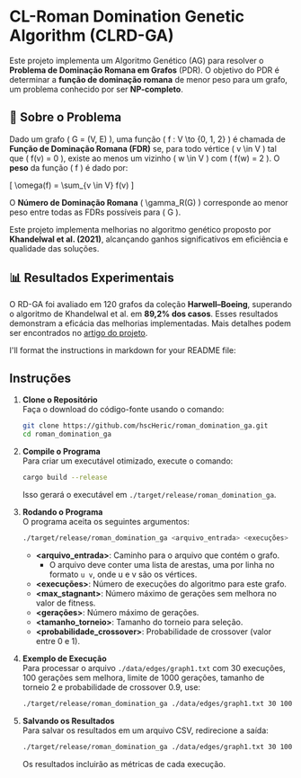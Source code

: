 # CL-Roman Domination Genetic Algorithm (CLRD-GA)

Este projeto implementa um Algoritmo Genético (AG) para resolver o **Problema de Dominação Romana em Grafos** (PDR). O objetivo do PDR é determinar a **função de dominação romana** de menor peso para um grafo, um problema conhecido por ser **NP-completo**.

## 🧪 Sobre o Problema

Dado um grafo \( G = (V, E) \), uma função \( f : V \to \{0, 1, 2\} \) é chamada de **Função de Dominação Romana (FDR)** se, para todo vértice \( v \in V \) tal que \( f(v) = 0 \), existe ao menos um vizinho \( w \in V \) com \( f(w) = 2 \). O **peso** da função \( f \) é dado por:

\[
\omega(f) = \sum_{v \in V} f(v)
\]

O **Número de Dominação Romana** \( \gamma_R(G) \) corresponde ao menor peso entre todas as FDRs possíveis para \( G \).

Este projeto implementa melhorias no algoritmo genético proposto por **Khandelwal et al. (2021)**, alcançando ganhos significativos em eficiência e qualidade das soluções.

## 📊 Resultados Experimentais

O RD-GA foi avaliado em 120 grafos da coleção **Harwell–Boeing**, superando o algoritmo de Khandelwal et al. em **89,2% dos casos**. Esses resultados demonstram a eficácia das melhorias implementadas. Mais detalhes podem ser encontrados no [artigo do projeto](https://drive.google.com/file/d/1IAkI7aDDK9lKjOObrAe4LW6nN-CalVl_/view).

I'll format the instructions in markdown for your README file:

## **Instruções**

1. **Clone o Repositório**  
   Faça o download do código-fonte usando o comando:  
   ```bash
   git clone https://github.com/hscHeric/roman_domination_ga.git
   cd roman_domination_ga
   ```

2. **Compile o Programa**  
   Para criar um executável otimizado, execute o comando:  
   ```bash
   cargo build --release
   ```
   Isso gerará o executável em `./target/release/roman_domination_ga`.

3. **Rodando o Programa**  
   O programa aceita os seguintes argumentos:  
   ```bash
   ./target/release/roman_domination_ga <arquivo_entrada> <execuções> <max_stagnant> <gerações> <tamanho_torneio> <probabilidade_crossover>
   ```
   * **<arquivo_entrada>**: Caminho para o arquivo que contém o grafo.
     * O arquivo deve conter uma lista de arestas, uma por linha no formato `u v`, onde u e v são os vértices.
   * **<execuções>**: Número de execuções do algoritmo para este grafo.
   * **<max_stagnant>**: Número máximo de gerações sem melhora no valor de fitness.
   * **<gerações>**: Número máximo de gerações.
   * **<tamanho_torneio>**: Tamanho do torneio para seleção.
   * **<probabilidade_crossover>**: Probabilidade de crossover (valor entre 0 e 1).

4. **Exemplo de Execução**  
   Para processar o arquivo `./data/edges/graph1.txt` com 30 execuções, 100 gerações sem melhora, limite de 1000 gerações, tamanho de torneio 2 e probabilidade de crossover 0.9, use:  
   ```bash
   ./target/release/roman_domination_ga ./data/edges/graph1.txt 30 100 1000 2 0.9
   ```

5. **Salvando os Resultados**  
   Para salvar os resultados em um arquivo CSV, redirecione a saída:  
   ```bash
   ./target/release/roman_domination_ga ./data/edges/graph1.txt 30 100 1000 2 0.9 >> ./data/results/graph1.csv
   ```
   Os resultados incluirão as métricas de cada execução.
